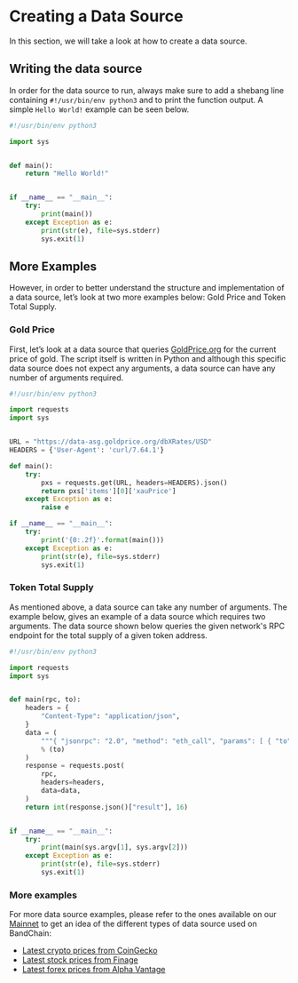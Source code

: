 # Creating a Data Source

In this section, we will take a look at how to create a data source.

## Writing the data source

In order for the data source to run, always make sure to add a shebang line containing `#!/usr/bin/env python3`
and to print the function output. A simple `Hello World!` example can be seen below.

```python
#!/usr/bin/env python3

import sys


def main():
    return "Hello World!"


if __name__ == "__main__":
    try:
        print(main())
    except Exception as e:
        print(str(e), file=sys.stderr)
        sys.exit(1)

```

## More Examples

However, in order to better understand the structure and implementation of a data source, let’s look at two more
examples below: Gold Price and Token Total Supply.

### Gold Price

First, let’s look at a data source that queries [GoldPrice.org](https://goldprice.org) for the current price of gold.
The script itself is written in Python and although this specific data source does not expect any arguments, a data
source can have any number of arguments required.

```python
#!/usr/bin/env python3

import requests
import sys


URL = "https://data-asg.goldprice.org/dbXRates/USD"
HEADERS = {'User-Agent': 'curl/7.64.1'}

def main():
    try:
        pxs = requests.get(URL, headers=HEADERS).json()
        return pxs['items'][0]['xauPrice']
    except Exception as e:
        raise e

if __name__ == "__main__":
    try:
        print('{0:.2f}'.format(main()))
    except Exception as e:
        print(str(e), file=sys.stderr)
        sys.exit(1)
```

### Token Total Supply

As mentioned above, a data source can take any number of arguments. The example below, gives an example of a data source
which requires two arguments. The data source shown below queries the given network's RPC endpoint for the total supply
of a given token address.

```python
#!/usr/bin/env python3

import requests
import sys


def main(rpc, to):
    headers = {
        "Content-Type": "application/json",
    }
    data = (
        """{ "jsonrpc": "2.0", "method": "eth_call", "params": [ { "to": "%s", "data": "0x18160ddd" }, "latest" ], "id": 1 }"""
        % (to)
    )
    response = requests.post(
        rpc,
        headers=headers,
        data=data,
    )
    return int(response.json()["result"], 16)


if __name__ == "__main__":
    try:
        print(main(sys.argv[1], sys.argv[2]))
    except Exception as e:
        print(str(e), file=sys.stderr)
        sys.exit(1)
```

### More examples

For more data source examples, please refer to the ones available on our [Mainnet](https://cosmoscan.io/data-sources)
to get an idea of the different types of data source used on BandChain:

- [Latest crypto prices from CoinGecko](https://cosmoscan.io/data-source/74#code)
- [Latest stock prices from Finage](https://cosmoscan.io/data-source/23#code)
- [Latest forex prices from Alpha Vantage](https://cosmoscan.io/data-source/9#code)
